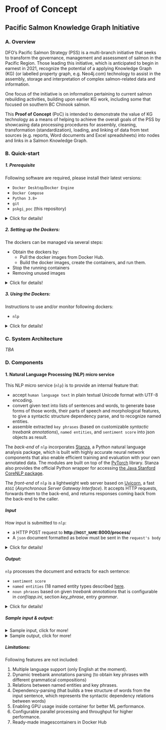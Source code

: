 # Proof of Concept
## Pacific Salmon Knowledge Graph Initiative

### A. Overview
DFO’s Pacific Salmon Strategy (PSS) is a multi-branch initiative that seeks to transform the governance, management and assessment of salmon in the Pacific Region. Those leading this initiative, which is anticipated to begin in earnest in 2021, recognize the potential of a applying Knowledge Graph (KG) (or labelled property graph, e.g. Neo4j.com) technology to assist in the assembly, storage and interpretation of complex salmon-related data and information.

One focus of the initiative is on information pertaining to current salmon rebuilding activities, building upon earlier KG work, including some that focused on southern BC Chinook salmon.

This **Proof of Concept** (PoC) is intended to demonstrate the value of KG technology as a means of helping to achieve the overall goals of the PSS by showcasing data processing procedures for assembly, cleaning, transformation (standardization), loading, and linking of data from text sources (e.g. reports, Word documents and Excel spreadsheets) into nodes and links in a Salmon Knowledge Graph.

### B. Quick-start

##### 1. Prerequisite

Following software are required, please install their latest versions:
- `Docker Desktop`/`Docker Engine`
- `Docker Compose`
- `Python 3.8+`
- `git`
- `pskgi_poc` (this repository)

<details><summary>Click for details!</summary>

###### Step 1 - Install `Docker Desktop`/`Docker Engine`
For macOS or Windows install [Docker Desktop](https://docs.docker.com/desktop/).

For people who know what WSL is: Installing `Windows Subsystem for Linux 2`, a.k.a `WSL2` is highly recommended before installing Docker Desktop.

For Linux, install [Docker Engine](https://docs.docker.com/engine/).

**Important**: it is recommended that at least 6GB memory and 10GB disk space allowed for Docker Desktop. Check the `Preferences`, and then `Resources` menu-item of the `Docker` top menu icon to adjust them.

###### Step 2 - Install `Docker Compose`
For all system, install [Docker Compose](https://docs.docker.com/compose/).

###### Step 3 - Install `git`
Make sure that you have `git` install on your system.

- For Windows: Download [Git for Windows](https://git-scm.com/download/win) and install it.

- For macOS: install [homebrew](https://brew.sh), and then in Terminal:

      brew install git

- For Debian-based Linux:

      sudo apt update
      sudo apt upgrade
      sudo apt install git


- For RPM-based Linux:

      sudo yum upgrade
      sudo yum install git

*For Ubuntu: in case permission error is encountered at the first run of docker-compose, try to create the docker user group and add yourself to it*

    sudo groupadd docker
    sudo usermod -aG docker ${USER}

###### Step 4 - Install `Python`
Follow instructions this [guide](https://installpython3.com/).

###### Step 5 - Install `pskgi_poc` (this repository):
Check out the [repo](https://github.com/nghia71/pskgi_poc) by opening a Terminal or Command Prompt on your system, go to a directory where you want to place this repository, and type:

    git clone https://github.com/nghia71/pskgi_poc.git
    cd pskgi_poc

</details>

##### 2. Setting up the Dockers:
The dockers can be managed via several steps:
- Obtain the dockers by:
  + Pull the docker images from Docker Hub.
  + Build the docker images, create the containers, and run them.
- Stop the running containers
- Removing unused images

<details><summary>Click for details!</summary>

Make sure that all requirements in `1. Prerequisite` are satisfied.
It it **important** to note that all `docker` and `docker-compose` command must be execute inside the `pskgi_poc` repo directory, where the `docker-compose.yml` is present.

###### a. Obtain the dockers:

***Option 1: Pull the docker images from Docker Hub***

For the first time:

    docker-compose up --build

Subsequent invocations:

    docker-compose up

Add a `-d` option if you want them run in the background

    docker-compose up -d --build
    docker-compose up -d

*Note: it will takes sometimes to download `PyTorch` (700MB), and neural English language models for `stanza`.*

*For Ubuntu: in case permission error is encountered at the first run of docker-compose, try to create the docker user group and add yourself to it*

    sudo groupadd docker
    sudo usermod -aG docker ${USER}

***Option 2: Build the docker images, create the containers, and run them***

For the first time:

    docker-compose up --build

Subsequent invocations:

    docker-compose up

Add a `-d` option if you want them run in the background

    docker-compose up -d --build
    docker-compose up -d

*Note: it will takes sometimes to download `PyTorch` (700MB), and neural English language models for `stanza`.*

###### b. Stop the running containers

If they are running on the console (i.e. without `-d` option). Press `Ctrl+C` to gracefully shutdown.

    docker-compose down

###### c. Removing unused images

    docker image prune

*Note: it is worth to run because it can remove over 3.5GB temporary data produced during the build of the docker image*

</details>

##### 3. Using the Dockers:

Instructions to use and/or monitor following dockers:
- `nlp`

<details><summary>Click for details!</summary>

##### a. `nlp`:

Assume that you are in `pskgi_poc` directory, check if it's running:

    cd test

**For macOS, Linux**

    ./check_nlp.sh

**For Windows**

Assume that you are in `pskgi_poc` directory, check if it's running:

    check_nlp.bat

If the script prints `"OK"`, the service is ready, then test it with proper input. You should see `json` output on the console.

**For macOS, Linux**

    ./test_nlp.sh http://127.0.0.1:8000/process/ nlp_input.txt

**For Windows**

    test_nlp.bat http://127.0.0.1:8000/process/ nlp_input.txt



*Note: see the Input and Output sections of the Natural Language Processing (NLP) micro service for more details*

</details>

### C. System Architecture

*TBA*

### D. Components

#### 1. Natural Language Processing (NLP) micro service

This NLP micro service (`nlp`) is to provide an internal feature that:
- accept `human language text` in plain textual Unicode format with UTF-8 encoding.
- convert given text into lists of sentences and words, to generate base forms of those words, their parts of speech and morphological features, to give a syntactic structure dependency parse, and to recognize named entities.
- assemble extracted `key phrases` (based on customizable *syntactic treebank annotations*), `named entities`, and `sentiment score` into json objects as result.

The *back-end* of `nlp` incorporates [Stanza](https://stanfordnlp.github.io/stanza/), a Python natural language analysis package, which is built with highly accurate neural network components that also enable efficient training and evaluation with your own annotated data. The modules are built on top of the [PyTorch](https://pytorch.org) library. Stanza also provides the official Python wrapper for accessing [the Java Stanford CoreNLP package](https://stanfordnlp.github.io/CoreNLP/).

The *front-end* of `nlp` is a lightweight web server based on [Uvicorn](https://www.uvicorn.org), a fast `ASGI` (*Asynchronous Server Gateway Interface*). It accepts HTTP requests, forwards them to the back-end, and returns responses coming back from the back-end to the caller.

##### Input
How input is submitted to `nlp`:
- a HTTP POST request to **http://`HOST_NAME`:8000/process/**
- A `json` document formatted as below must be sent in the `request's body`

<details><summary>Click for details!</summary>


      ####################
      # Define the document model that the webapp receives from submission:
      # It is a json format:
      # {
      #   "u": the uid of the document, the webapp retains and returns it
      #   "c": the textual content of the document.
      # }

</details>

##### Output:
`nlp` processes the document and extracts for each sentence:
- `sentiment score`
- `named entities` (18 named entity types
described [here](https://stanfordnlp.github.io/stanza/available_models.html).
- `noun phrases` based on given *treebank annotations* that is configurable
in *conf/app.ini*, section *key_phrase*, entry *grammar*.

<details><summary>Click for details!</summary>

  Output is a `json` document in following format:

      {
          'u': the uid of the document
          'p': the processed content, see PostProcessor for more information
      }

  Processed document is represented by a list of sentences, each is a dictionary:

      {
          'ot': the original text of the sentence,
          'sm': the sentiment score (0, 1, 2), as a string,
          'et': list of extracted entities (see below),
          'kp': list of extracted key phrases, for format see below
      }

  Extracted entities of a document is a list of dictionaries:

      {
          't': the entity type, one of the 18 named entity types, e.g. PERSON
          'c': the textual content, for example `First Nations`
          'l': list of lemmatized forms of the entity's words
      }

  Extracted key phrases of a sentence is a list of dictionaries:

    {
        'c': the textual content, e.g. `restoration stock assessment activities`
        'l': lemmatized forms, e.g ['restoration', 'stock', 'assessment', 'activity']
    }

    *Note: a key phrase is collected from a sentence by using treebank-specific grammar on the `xpos` property of each word in a sentence:*

      JJ? ((VB[G|N|D]|NN[P]?[S]?) (HYPH|IN|POS)*)* NN[P]?[S]?

</details>

##### Sample input & output:

<details>
  <summary>Sample input, click for more!</summary>

  Sample input from [PSF](https://www.psf.ca/news-media/238056-granted-16-south-vancouver-island-salmon-community-projects-pacific-salmon), this can be located at `test/nlp_input.txt`

      {
          "u":"123",
          "c":"The Pacific Salmon Foundation (PSF) announces grants for 16 projects in the South Vancouver Island region, totalling $238,056 through the PSF Community Salmon Program (CSP). The total value of the projects, which includes community fundraising, contributions and volunteer time, is $1,488,711 and is focused on the rehabilitation of key Pacific salmon habitats and stock enhancement in the South Vancouver Island area."
      }
</details>

<details>
  <summary>Sample output, click for more!</summary>

  Sample output from processing of the above input.

    {
       "p" : {
          "et" : [
             {
                "c" : "The Pacific Salmon Foundation (PSF)",
                "l" : [
                   "the",
                   "pacific",
                   "salmon",
                   "foundation",
                   "(",
                   "psf",
                   ")"
                ],
                "t" : "ORG"
             },
             {
                "c" : "16",
                "l" : [
                   "16"
                ],
                "t" : "CARDINAL"
             },
             {
                "c" : "South Vancouver Island",
                "l" : [
                   "south",
                   "vancouver",
                   "island"
                ],
                "t" : "LOC"
             },
             {
                "c" : "238,056",
                "l" : [
                   "238,056"
                ],
                "t" : "MONEY"
             },
             {
                "c" : "the PSF Community Salmon Program",
                "l" : [
                   "the",
                   "psf",
                   "community",
                   "salmon",
                   "program"
                ],
                "t" : "ORG"
             },
             {
                "c" : "CSP",
                "l" : [
                   "csp"
                ],
                "t" : "ORG"
             },
             {
                "c" : "1,488,711",
                "l" : [
                   "1,488,711"
                ],
                "t" : "MONEY"
             },
             {
                "c" : "Pacific",
                "l" : [
                   "pacific"
                ],
                "t" : "LOC"
             },
             {
                "c" : "South Vancouver Island",
                "l" : [
                   "south",
                   "vancouver",
                   "island"
                ],
                "t" : "LOC"
             }
          ],
          "st" : [
             {
                "kp" : [
                   {
                      "c" : "Pacific Salmon Foundation",
                      "l" : [
                         "pacific",
                         "salmon",
                         "foundation"
                      ]
                   },
                   {
                      "c" : "PSF",
                      "l" : [
                         "psf"
                      ]
                   },
                   {
                      "c" : "grants",
                      "l" : [
                         "grant"
                      ]
                   },
                   {
                      "c" : "projects",
                      "l" : [
                         "project"
                      ]
                   },
                   {
                      "c" : "South Vancouver Island region",
                      "l" : [
                         "south",
                         "vancouver",
                         "island",
                         "region"
                      ]
                   },
                   {
                      "c" : "PSF Community Salmon Program",
                      "l" : [
                         "psf",
                         "community",
                         "salmon",
                         "program"
                      ]
                   },
                   {
                      "c" : "CSP",
                      "l" : [
                         "csp"
                      ]
                   }
                ],
                "ot" : "The Pacific Salmon Foundation (PSF) announces grants for 16 projects in the South Vancouver Island region, totalling $238,056 through the PSF Community Salmon Program (CSP).",
                "sm" : 1
             },
             {
                "kp" : [
                   {
                      "c" : "total value",
                      "l" : [
                         "total",
                         "value"
                      ]
                   },
                   {
                      "c" : "projects",
                      "l" : [
                         "project"
                      ]
                   },
                   {
                      "c" : "community fundraising",
                      "l" : [
                         "community",
                         "fundraising"
                      ]
                   },
                   {
                      "c" : "contributions",
                      "l" : [
                         "contribution"
                      ]
                   },
                   {
                      "c" : "volunteer time",
                      "l" : [
                         "volunteer",
                         "time"
                      ]
                   },
                   {
                      "c" : "rehabilitation",
                      "l" : [
                         "rehabilitation"
                      ]
                   },
                   {
                      "c" : "key Pacific salmon habitats",
                      "l" : [
                         "key",
                         "pacific",
                         "salmon",
                         "habitat"
                      ]
                   },
                   {
                      "c" : "stock enhancement",
                      "l" : [
                         "stock",
                         "enhancement"
                      ]
                   },
                   {
                      "c" : "South Vancouver Island area",
                      "l" : [
                         "south",
                         "vancouver",
                         "island",
                         "area"
                      ]
                   }
                ],
                "ot" : "The total value of the projects, which includes community fundraising, contributions and volunteer time, is $1,488,711 and is focused on the rehabilitation of key Pacific salmon habitats and stock enhancement in the South Vancouver Island area.",
                "sm" : 2
             }
          ]
       },
       "u" : "123"
    }
</details>

##### Limitations:
Following features are not included:
1. Multiple language support (only English at the moment).
2. Dynamic treebank annotations parsing (to obtain key phrases with different grammatical compositions)
3. Relations between named entities and key phrases.
4. Dependency-parsing (that builds a tree structure of words from the input sentence, which represents the syntactic dependency relations between words)
5. Enabling GPU usage inside container for better ML performance.
6. Configurable parallel processing and throughput for higher performance.
7. Ready-made imagescontainers in Docker Hub
